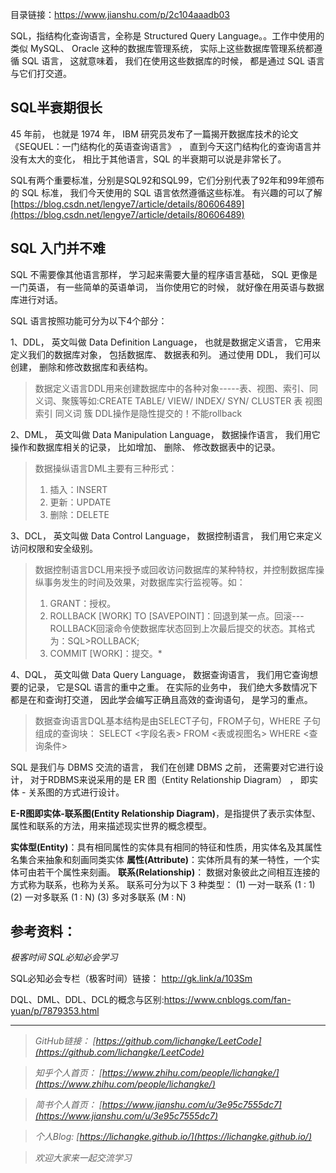 
目录链接：https://www.jianshu.com/p/2c104aaadb03

SQL，指结构化查询语言，全称是 Structured Query Language。。工作中使用的类似 MySQL、 Oracle 这种的数据库管理系统， 实际上这些数据库管理系统都遵循 SQL 语言， 这就意味着， 我们在使用这些数据库的时候， 都是通过 SQL 语言与它们打交道。 

## SQL半衰期很长

45 年前， 也就是 1974 年， IBM 研究员发布了一篇揭开数据库技术的论文《SEQUEL：一门结构化的英语查询语言》 ， 直到今天这门结构化的查询语言并没有太大的变化， 相比于其他语言，SQL 的半衰期可以说是非常长了。

SQL有两个重要标准，分别是SQL92和SQL99，它们分别代表了92年和99年颁布的 SQL 标准， 我们今天使用的 SQL 语言依然遵循这些标准。 
有兴趣的可以了解 [https://blog.csdn.net/lengye7/article/details/80606489](https://blog.csdn.net/lengye7/article/details/80606489)

## SQL 入门并不难

SQL 不需要像其他语言那样， 学习起来需要大量的程序语言基础， SQL 更像是一门英语， 有一些简单的英语单词， 当你使用它的时候， 就好像在用英语与数据库进行对话。

SQL 语言按照功能可分为以下4个部分：

1、DDL， 英文叫做 Data Definition Language， 也就是数据定义语言， 它用来定义我们的数据库对象， 包括数据库、 数据表和列。 通过使用 DDL， 我们可以创建， 删除和修改数据库和表结构。

>数据定义语言DDL用来创建数据库中的各种对象-----表、视图、索引、同义词、聚簇等如:CREATE TABLE/ VIEW/ INDEX/ SYN/ CLUSTER  表 视图 索引 同义词 簇
>DDL操作是隐性提交的！不能rollback 

2、DML， 英文叫做 Data Manipulation Language， 数据操作语言， 我们用它操作和数据库相关的记录， 比如增加、 删除、 修改数据表中的记录。

>数据操纵语言DML主要有三种形式：
>1) 插入：INSERT
>2) 更新：UPDATE
>3) 删除：DELETE


3、DCL， 英文叫做 Data Control Language， 数据控制语言， 我们用它来定义访问权限和安全级别。

>数据控制语言DCL用来授予或回收访问数据库的某种特权，并控制数据库操纵事务发生的时间及效果，对数据库实行监视等。如：
>1) GRANT：授权。
>2) ROLLBACK [WORK] TO [SAVEPOINT]：回退到某一点。回滚---ROLLBACK回滚命令使数据库状态回到上次最后提交的状态。其格式为：SQL>ROLLBACK;
>3) COMMIT [WORK]：提交。*



4、DQL， 英文叫做 Data Query Language， 数据查询语言， 我们用它查询想要的记录， 它是SQL 语言的重中之重。 在实际的业务中， 我们绝大多数情况下都是在和查询打交道， 因此学会编写正确且高效的查询语句， 是学习的重点。

>数据查询语言DQL基本结构是由SELECT子句，FROM子句，WHERE
>子句组成的查询块：
>SELECT <字段名表>
>FROM <表或视图名>
>WHERE <查询条件>


SQL 是我们与 DBMS 交流的语言， 我们在创建 DBMS 之前， 还需要对它进行设计， 对于RDBMS来说采用的是 ER 图（Entity Relationship Diagram） ， 即实体 - 关系图的方式进行设计。

**E-R图即实体-联系图(Entity Relationship Diagram)**，是指提供了表示实体型、属性和联系的方法，用来描述现实世界的概念模型。

**实体型(Entity)**：具有相同属性的实体具有相同的特征和性质，用实体名及其属性名集合来抽象和刻画同类实体
**属性(Attribute)**：实体所具有的某一特性，一个实体可由若干个属性来刻画。
**联系(Relationship)**： 数据对象彼此之间相互连接的方式称为联系，也称为关系。
联系可分为以下 3 种类型： 
(1) 一对一联系 (1 ∶ 1) 
(2) 一对多联系 (1 ∶ N)
(3) 多对多联系 (M ∶ N) 



## 参考资料：

*极客时间 SQL必知必会学习*    
    
SQL必知必会专栏（极客时间）链接： 
http://gk.link/a/103Sm

DQL、DML、DDL、DCL的概念与区别:https://www.cnblogs.com/fan-yuan/p/7879353.html

----
>*GitHub链接：*
>*[https://github.com/lichangke/LeetCode](https://github.com/lichangke/LeetCode)*

>*知乎个人首页：*
>*[https://www.zhihu.com/people/lichangke/](https://www.zhihu.com/people/lichangke/)*

>*简书个人首页：*
>*[https://www.jianshu.com/u/3e95c7555dc7](https://www.jianshu.com/u/3e95c7555dc7)*

>*个人Blog:*
>*[https://lichangke.github.io/](https://lichangke.github.io/)*

>*欢迎大家来一起交流学习*
